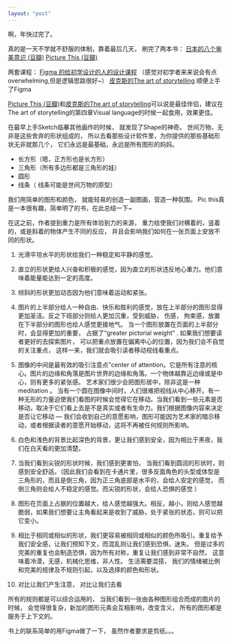 ```yaml
---
layout: "post"
---
```



啊，年快过完了。

真的是一天不学就不舒服的体制，靠着最后几天， 刷完了两本书：
[日本的八个审美意识 (豆瓣)](https://book.douban.com/subject/25811516/) 
[Picture This (豆瓣)](https://book.douban.com/subject/1340897/)

两套课程：
[Figma 的给初学设计的人的设计课程]( https://www.figma.com/resources/learn-design/)
（感觉对初学者来来说会有点overwhelming,但是逻辑思路很好~）
[皮克斯的The art of storytelling](https://www.khanacademy.org/partner-content/pixar/storytelling)
顺便上手了Figma

[Picture This (豆瓣)](https://book.douban.com/subject/1340897/)和[皮克斯的The art of storytelling](https://www.khanacademy.org/partner-content/pixar/storytelling)可以说是最佳伴侣，建议在The art of storytelling的第四章Visual language的时候一起食用，效果更佳。 

在最早上手Sketch临摹其他画作的时候， 就发现了Shape的神奇。 世间万物，无非是这些舍弃的形状组成的， 所以去看那些设计软件里，为你提供的那些基础形状无非就那几个， 它们永远是最基础，永远是所有图形的妈妈。

* 长方形（嗯，正方形也是长方形）
* 三角形（所有多边形都是三角形的娃）
* 圆形
* 线条（ 线条可能是世间万物的原型） 


我们用简单的图形和颜色， 就能轻易的创造一副图画，营造一种氛围。 Pic this真是一本很有趣，简单明了的书，在此总结一下~

在这之前，作者提到重力是所有体验到力的来源， 重力给使我们对横着的，竖着的，或是斜着的物体产生不同的反应， 并且会影响我们如何在一张页面上安放不同的形状。 

1. 光滑平坦水平的形状给我们一种稳定和平静的感觉。

2. 直立的形状更给人兴奋和积极的感觉，因为直立的形状违反地心重力。他们意味着能量能达到一定的高度。

3. 倾斜的形状更加动态因为他们意味着运动和紧张。

4. 图片的上半部分给人一种自由、快乐和胜利的感觉，放在上半部分的图形显得更加圣洁。反之下班部分则给人更加沉重，受到威胁， 伤感， 拘束感，放置在下半部分的图形也给人感觉更接地气。 当一个图形放置在页面的上半部分时，会显得更加的重要， 占据了“greater pictorial weight” . 如果我们想要读者更好的去探索图片， 可以把重点放置在偏离中心的位置，因为我们会不自觉的关注重点， 这样一来，我们就会吸引读者移动视线看重点。

5. 图像的中间是最有效的吸引注意点”center of attention。它是所有注意的核心。图片的边缘和角落是图片世界的边缘和角落。一个物体越靠近边缘或是中心，则有更多的紧张感。 艺术家们很少会把图形居中，除非这是一种meditation 。 当有一个圆在图像中间时，人们很难把视线从中心移开。有一种无形的力量迫使我们看图的时候会觉得它在移动。当我们看到一些元素是否移动，取决于它们看上去是不是真实或者有生命力。我们根据图像内容来决定是否让它移动 — 我们会收到自己的意愿影响，图形可能因为艺术家的暗示移动，或者根据读者的意愿开始移动，这将不再被任何规则所影响。 

6. 白色和浅色的背景比起深色的背景，更让我们感到安全，因为相比于黑夜，我们在白天看的更加清楚。

7. 当我们看到尖锐的形状时候，我们感到更害怕， 当我们看到圆润的形状时，则感到安全舒适。（因此我们会看到在卡通片里，很多反面角色的头型或体型是三角形的，而且是倒三角，因为正三角底部是水平的，会给人安定的感觉， 而倒三角则会给人不稳定的感觉。而尖锐的形状，会给人恐惧的感觉 ） 

8. 图形在页面上占据的位置越大，给人感觉越强大。相反，越小，则给人感觉越脆弱，如果我们想要让主角看起来是收到了威胁，处于紧张的状态，则可以把它变小。 

9. 相比于相同或相似的形状，我们更容易被相同或相似的颜色所吸引。重复给予我们安全感，让我们预知下文，而混乱则让我们感到恐惧，迷失。 但是过多的完美的重复也会制造恐惧，因为所有对称，重复让我们感到非常不自然， 这意味着冷漠，无感，机械化思维，非人性。 生活需要混搭， 我们的情绪被比例和完美的规律及不规则引起，以及选择的颜色和形状。

10. 对比让我们产生注意， 对比让我们去看

所有的规则都是可以综合运用的， 当我们看到一张由各种图形组合而成的图片的时候， 会觉得很复杂，新加的图形元素会互相影响，改变含义， 所有的图形都是服务于上下文的。 





书上的联系简单的用Figma做了一下， 虽然作者要求是剪纸。。。





